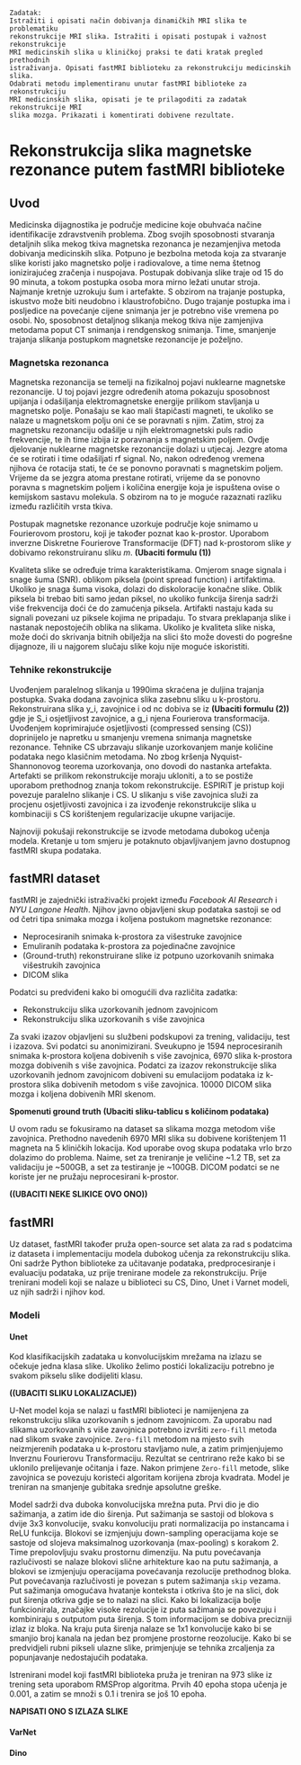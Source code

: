 ```
Zadatak:
Istražiti i opisati način dobivanja dinamičkih MRI slika te problematiku
rekonstrukcije MRI slika. Istražiti i opisati postupak i važnost rekonstrukcije
MRI medicinskih slika u kliničkoj praksi te dati kratak pregled prethodnih
istraživanja. Opisati fastMRI biblioteku za rekonstrukciju medicinskih slika.
Odabrati metodu implementiranu unutar fastMRI biblioteke za rekonstrukciju
MRI medicinskih slika, opisati je te prilagoditi za zadatak rekonstrukcije MRI
slika mozga. Prikazati i komentirati dobivene rezultate.
```

# Rekonstrukcija slika magnetske rezonance putem fastMRI biblioteke

## Uvod

Medicinska dijagnostika je područje medicine koje obuhvaća načine identifikacije zdravstvenih problema. Zbog svojih sposobnosti stvaranja detaljnih slika mekog tkiva magnetska rezonanca je nezamjenjiva metoda dobivanja medicinskih slika. Potpuno je bezbolna metoda koja za stvaranje slike koristi jako magnetsko polje i radiovalove, a time nema štetnog ionizirajućeg zračenja i nuspojava. Postupak dobivanja slike traje od 15 do 90 minuta, a tokom postupka osoba mora mirno ležati unutar stroja. Najmanje kretnje uzrokuju šum i artefakte. S obzirom na trajanje postupka, iskustvo može biti neudobno i klaustrofobično. Dugo trajanje postupka ima i posljedice na povećanje cijene snimanja jer je potrebno više vremena po osobi. No, sposobnost detaljnog slikanja mekog tkiva nije zamjenjiva metodama poput CT snimanja i rendgenskog snimanja. Time, smanjenje trajanja slikanja postupkom magnetske rezonancije je poželjno.

### Magnetska rezonanca

Magnetska rezonancija se temelji na fizikalnoj pojavi nuklearne magnetske rezonancije. U toj pojavi jezgre određenih atoma pokazuju sposobnost upijanja i odašiljanja elektromagnetske energije prilikom stavljanja u magnetsko polje. Ponašaju se kao mali štapičasti magneti, te ukoliko se nalaze u magnetskom polju oni će se poravnati s njim. Zatim, stroj za magnetsku rezonanciju odašilje u njih elektromagnetski puls radio frekvencije, te ih time izbija iz poravnanja s magnetskim poljem. Ovdje djelovanje nuklearne magnetske rezonancije dolazi u utjecaj. Jezgre atoma će se rotirati i time odašiljati rf signal. No, nakon određenog vremena njihova će rotacija stati, te će se ponovno poravnati s magnetskim poljem. Vrijeme da se jezgra atoma prestane rotirati, vrijeme da se ponovno poravna s magnetskim poljem i količina energije koja je ispuštena ovise o kemijskom sastavu molekula. S obzirom na to je moguće razaznati razliku između različitih vrsta tkiva.

Postupak magnetske rezonance uzorkuje područje koje snimamo u Fourierovom prostoru, koji je također poznat kao k-prostor. Uporabom inverzne Diskretne Fourierove Transformacije (DFT) nad k-prostorom slike *y* dobivamo rekonstruiranu sliku *m*. **(Ubaciti formulu (1))**

Kvaliteta slike se određuje trima karakteristikama. Omjerom snage signala i snage šuma (SNR). oblikom piksela (point spread function) i artifaktima. Ukoliko je snaga šuma visoka, dolazi do diskoloracije konačne slike. Oblik piksela bi trebao biti samo jedan piksel, no ukoliko funkcija širenja sadrži više frekvencija doći će do zamućenja piksela. Artifakti nastaju kada su signali povezani uz piksele kojima ne pripadaju. To stvara preklapanja slike i nastanak nepostojećih oblika na slikama. Ukoliko je kvaliteta slike niska, može doći do skrivanja bitnih obilježja na slici što može dovesti do pogrešne dijagnoze, ili u najgorem slučaju slike koju nije moguće iskoristiti.

### Tehnike rekonstrukcije

Uvođenjem paralelnog slikanja u 1990ima skraćena je duljina trajanja postupka. Svaka dodana zavojnica slika zasebnu sliku u k-prostoru. Rekonstruirana slika y_i, zavojnice i od nc dobiva se iz **(Ubaciti formulu (2))** gdje je S_i osjetljivost zavojnice, a g_i njena Fourierova transformacija. Uvođenjem koprimirajuće osjetljivosti (compressed sensing (CS)) doprinijelo je napretku u smanjenju vremena snimanja magnetske rezonance. Tehnike CS ubrzavaju slikanje uzorkovanjem manje količine podataka nego klasičnim metodama. No zbog kršenja Nyquist-Shannonovog teorema uzorkovanja, ono dovodi do nastanka artefakta. Artefakti se prilikom rekonstrukcije moraju ukloniti, a to se postiže uporabom prethodnog znanja tokom rekonstrukcije. ESPIRiT je pristup koji povezuje paralelno slikanje i CS. U slikanju s više zavojnica služi za procjenu osjetljivosti zavojnica i za izvođenje rekonstrukcije slika u kombinaciji s CS korištenjem regularizacije ukupne varijacije.

Najnoviji pokušaji rekonstrukcije se izvode metodama dubokog učenja modela. Kretanje u tom smjeru je potaknuto objavljivanjem javno dostupnog fastMRI skupa podataka.

## fastMRI dataset

fastMRI je zajednički istraživački projekt između *Facebook AI Research* i *NYU Langone Health*. Njihov javno objavljeni skup podataka sastoji se od od četri tipa snimaka mozga i koljena postukom magnetske rezonance:
- Neprocesiranih snimaka k-prostora za višestruke zavojnice
- Emuliranih podataka k-prostora za pojedinačne zavojnice
- (Ground-truth) rekonstruirane slike iz potpuno uzorkovanih snimaka višestrukih zavojnica
- DICOM slika

Podatci su predviđeni kako bi omogućili dva različita zadatka:
- Rekonstrukciju slika uzorkovanih jednom zavojnicom
- Rekonstrukciju slika uzorkovanih s više zavojnica

Za svaki izazov objavljeni su službeni podskupovi za trening, validaciju, test i izazova. Svi podatci su anonimizirani. Sveukupno je 1594 neprocesiranih snimaka k-prostora koljena dobivenih s više zavojnica, 6970 slika k-prostora mozga dobivenih s više zavojnica. Podatci za izazov rekonstrukcije slika uzorkovanih jednom zavojnicom dobiveni su emulacijom podataka iz k-prostora slika dobivenih metodom s više zavojnica. 10000 DICOM slika mozga i koljena dobivenih MRI skenom.


**Spomenuti ground truth**
**(Ubaciti sliku-tablicu s količinom podataka)**

U ovom radu se fokusiramo na dataset sa slikama mozga metodom više zavojnica. Prethodno navedenih 6970 MRI slika su dobivene korištenjem 11 magneta na 5 kliničkih lokacija. Kod uporabe ovog skupa podataka vrlo brzo dolazimo do problema. Naime, set za treniranje je veličine ~1.2 TB, set za validaciju je ~500GB, a set za testiranje je ~100GB. DICOM podatci se ne koriste jer ne pružaju neprocesirani k-prostor.

**((UBACITI NEKE SLIKICE OVO ONO))**

## fastMRI

Uz dataset, fastMRI također pruža open-source set alata za rad s podatcima iz dataseta i implementaciju modela dubokog učenja za rekonstrukciju slika. Oni sadrže Python biblioteke za učitavanje podataka, predprocesiranje i evaluaciju podataka, uz prije trenirane modele za rekonstrukciju. Prije trenirani modeli koji se nalaze u biblioteci su CS, Dino, Unet i Varnet modeli, uz njih sadrži i njihov kod. 


### Modeli

#### Unet

Kod klasifikacijskih zadataka u konvolucijskim mrežama na izlazu se očekuje jedna klasa slike. Ukoliko želimo postići lokalizaciju potrebno je svakom pikselu slike dodijeliti klasu.

**((UBACITI SLIKU LOKALIZACIJE))**

U-Net model koja se nalazi u fastMRI biblioteci je namijenjena za rekonstrukciju slika uzorkovanih s jednom zavojnicom. Za uporabu nad slikama uzorkovanih s više zavojnica potrebno izvršiti `zero-fill` metoda nad slikom svake zavojnice. `Zero-fill` metodom na mjesto svih neizmjerenih podataka u k-prostoru stavljamo nule, a zatim primjenjujemo Inverznu Fourierovu Transformaciju. Rezultat se centrirano reže kako bi se uklonilo prelijevanje očitanja i faze. Nakon primjene `Zero-fill` metode, slike zavojnica se povezuju koristeći algoritam korijena zbroja kvadrata. Model je treniran na smanjenje gubitaka srednje apsolutne greške. 

Model sadrži dva duboka konvolucijska mrežna puta. Prvi dio je dio sažimanja, a zatim ide dio širenja. Put sažimanja se sastoji od blokova s dvije 3x3 konvolucije, svaku konvoluciju prati normalizacija po instancama i ReLU funkcija. Blokovi se izmjenjuju down-sampling operacijama koje se sastoje od slojeva maksimalnog uzorkovanja (max-pooling) s korakom 2. Time prepolovljuju svaku prostornu dimenziju. Na putu povećavanja razlučivosti se nalaze blokovi slične arhitekture kao na putu sažimanja, a blokovi se izmjenjuju operacijama povećavanja rezolucije prethodnog bloka. Put povećavanja razlučivosti je povezan s putem sažimanja `skip` vezama. Put sažimanja omogućava hvatanje konteksta i otkriva što je na slici, dok put širenja otkriva gdje se to nalazi na slici. Kako bi lokalizacija bolje funkcionirala, značajke visoke rezolucije iz puta sažimanja se povezuju i kombiniraju s outputom puta širenja. S tom informacijom se dobiva precizniji izlaz iz bloka. Na kraju puta širenja nalaze se 1x1 konvolucije kako bi se smanjio broj kanala na jedan bez promjene prostorne reozolucije. Kako bi se predvidjeli rubni pikseli ulazne slike, primjenjuje se tehnika zrcaljenja za popunjavanje nedostajućih podataka.

Istrenirani model koji fastMRI biblioteka pruža je treniran na 973 slike iz trening seta uporabom RMSProp algoritma. Prvih 40 epoha stopa učenja je 0.001, a zatim se množi s 0.1 i trenira se još 10 epoha. 

**NAPISATI ONO S IZLAZA SLIKE**


#### VarNet

#### Dino


